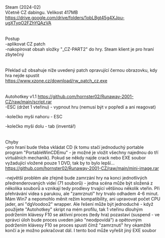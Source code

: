 Steam (2024-02)
<br/>
Včetně CZ dabingu. Velikost 417MB https://drive.google.com/drive/folders/1obLBgt45g4XJpu-ugXTyqO2FZhYQAzVA
<br/>
<br/>
<br/>
Postup
<br/>
-aplikovat CZ patch
<br/>
-nakopírovat obsah složky "_CZ-PART2" do hry. Steam klient je pro hraní zbytečný
<br/>
<br/>
<br/>
Překlad už obsahuje níže uvedený patch opravující černou obrazovku, kdy hra nejde spustit
<br/>
https://www.xzone.cz/download/rw_patch_cz.exe
<br/>
<br/>
<br/>
Autohotkey v1.1 https://github.com/hornster02/Runaway-2001-CZ/raw/main/script.rar
<br/>
-ESC (držet 1 vteřinu) - vypnout hru (nemusí být v popředí a ani reagovat)

-kolečko myši nahoru - ESC

-kolečko myši dolu - tab (inventář)
<br/>
<br/>
<br/>
Chyby
<br/>
-pro hraní bude třeba vkládat CD (k tomu stačí jednoduchý portable program "PortableWinCDEmu" - je možné je vložit všechny najednou do tří virtuálních mechanik). Pokud se někdy najde crack nebo EXE soubor vyžadující vložené pouze 1 DVD, tak by to bylo lepší...
<br/>
https://github.com/hornster02/Runaway-2001-CZ/raw/main/mini-image.rar

-největší problém ale zřejmě bude zamrzání hry na konci jednotlivých předrenderovaných videí (71 souborů) - jedna scéna může být složená z několika souborů a vznikají tedy prodlevy trvající většinou několik vteřin. Při přehrávání videa s parukou, ale "zamrznutí" hry trvalo odhadem 4-6 minut. Mám Win7 a nepomohlo měnit režim kompatibility, ani upravovat počet CPU jader, ani "dgVoodoo2" wrapper. Ale řešení může být jednoduché - když použijete "Autohotkey" skript na mém profilu, tak 1 vteřinu dlouhým podržením klávesy F10 se aktivní proces (tedy hra) pozastaví (suspend - ve správci úloh bude proces uveden jako "neodpovídá") a opětovným podržením klávesy F10 se proces spustí čímž "zamrznutí" hry okamžitě končí a je možno pokračovat dál. I tento bod může vyřešit jiný EXE soubor
